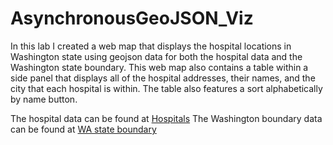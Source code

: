 # AsynchronousGeoJSON_Viz

In this lab I created a web map that displays the hospital locations in Washington state using geojson data for both the hospital data and the Washington state boundary. This web map also contains a table within a side panel that displays all of the hospital addresses, their names, and the city that each hospital is within. The table also features a sort alphabetically by name button.

The hospital data can be found at [Hospitals](https://geo.wa.gov/datasets/WADOH::hospitals/explore?location=46.891778%2C-120.410600%2C7.43)
The Washington boundary data can be found at [WA state boundary](https://geo.wa.gov/datasets/a77ee02fab3e4793b274ec52b7a523d8/explore?location=46.910787%2C-119.716152%2C6.94)
